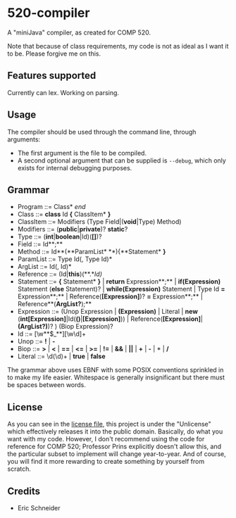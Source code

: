 # 520-compiler
A "miniJava" compiler, as created for COMP 520.

Note that because of class requirements, my code is not as ideal as I want it to be. Please forgive me on this.

## Features supported
Currently can lex. Working on parsing.

## Usage
The compiler should be used through the command line, through arguments:
* The first argument is the file to be compiled.
* A second optional argument that can be supplied is `--debug`, which only exists for internal debugging purposes.

## Grammar
* Program ::= Class\* *end*
* Class ::= **class** Id **{** ClassItem\* **}**
* ClassItem ::= Modifiers (Type Field|(**void**|Type) Method)
* Modifiers ::= (**public**|**private**)? **static**?
* Type ::= (**int**|**boolean**|Id)(**[]**)?
* Field ::= Id**;**
* Method ::= Id**(**ParamList\* **){**Statement\* **}**
* ParamList ::= Type Id(, Type Id)*
* ArgList ::= Id(, Id)*
* Reference ::= (Id|**this**)(**.**Id)*
* Statement ::= **{** Statement\* **}**
			| **return** Expression**;**
			| **if(**Expression**)** Statement (**else** Statement)?
			| **while(**Expression**)** Statement
			| Type Id **=** Expression**;**
			| Reference(**[**Expression**]**)? **=** Expression**;**
			| Reference**(**ArgList?**);**
* Expression ::= (Unop Expression
			| **(**Expression**)**
			| Literal
			| **new** (**int[**Expression**]**|Id(**()**|**[**Expression**]**))
			| Reference(**[**Expression**]**|**(**ArgList?**)**)? )
			(Biop Expression)?
* Id ::= \[\w**$_**][\w\d]+
* Unop ::= **!** | **-**
* Biop ::= **>** | **<** | **==** | **<=** | **>=** | **!=** | **&&** | **||** | **+** | **-** | \* | **/**
* Literal ::= \d(\d)+ | **true** | **false**

The grammar above uses EBNF with some POSIX conventions sprinkled in to make my life easier. Whitespace is generally insignificant but there must be spaces between words.

## License
As you can see in the [license file](LICENSE), this project is under the "Unlicense" which effectively releases it into the public domain. Basically, do what you want with my code. However, I don't recommend using the code for reference for COMP 520; Professor Prins explicitly doesn't allow this, and the particular subset to implement will change year-to-year. And of course, you will find it more rewarding to create something by yourself from scratch.

## Credits
* Eric Schneider
  
